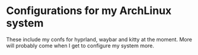 # Configurations for my ArchLinux system
These include my confs for hyprland, waybar and kitty at the moment. More will probably come when I get to configure my system more.
